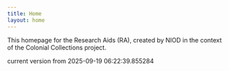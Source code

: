 ```yaml
---
title: Home
layout: home
---
```


This homepage for the Research Aids (RA), created by NIOD in the context of the Colonial Collections project. 


current version from 2025-09-19 06:22:39.855284